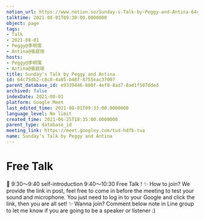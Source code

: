 ```yaml
---
notion_url: https://www.notion.so/Sunday-s-Talk-by-Peggy-and-Antina-64c75db2c8c84a85b48f8755eac37007
talktime: 2021-08-01T09:30:00.0000000
object: page
tags:
- Talk
- 2021-08-01
- Peggy@李明霈
- Antina@張庭瑄
hosts:
- Peggy@李明霈
- Antina@張庭瑄
title: Sunday's Talk by Peggy and Antina
id: 64c75db2-c8c8-4a85-b48f-8755eac37007
parent_database_id: e9339446-880f-4ef0-8ad7-8ad1f507dded
archived: false
indexDate: 2021-08-01
platform: Google Meet
last_edited_time: 2021-08-01T09:33:00.0000000
language_level: No limit
created_time: 2021-06-25T18:35:00.0000000
parent_type: database_id
meeting_link: https://meet.googley.com/tud-hdfb-tua
name: Sunday's Talk by Peggy and Antina
---
```


# Free Talk 
📅
9:30～9:40 self-introduction
9:40～10:30 Free Talk !
✨
How to join?
We provide the link in post, feel free to come in before the meeting to test your sound and microphone. You just need to log in to your Google and click the link, then you are all set!
✨
Wanna join?
Comment below note in Line group to let me know if you are going to be a speaker or listener :)


